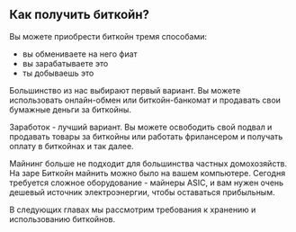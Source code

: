 ## Как получить биткойн?

Вы можете приобрести биткойн тремя способами:
* вы обмениваете на него фиат
* вы зарабатываете это
* ты добываешь это

Большинство из нас выбирают первый вариант. Вы можете использовать онлайн-обмен или биткойн-банкомат и продавать свои бумажные деньги за биткойны.

Заработок - лучший вариант. Вы можете освободить свой подвал и продавать товары за биткойны или работать фрилансером и получать оплату в биткойнах и так далее.

Майнинг больше не подходит для большинства частных домохозяйств. На заре Биткойн майнить можно было на вашем компьютере. Сегодня требуется сложное оборудование - майнеры ASIC, и вам нужен очень дешевый источник электроэнергии, чтобы оставаться прибыльным.

В следующих главах мы рассмотрим требования к хранению и использованию биткойнов.
